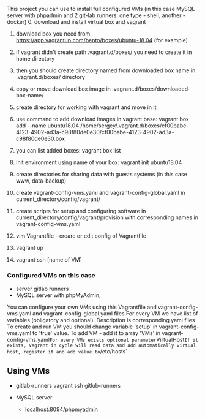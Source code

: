 This project you can use to install full configured VMs (in this case MySQL server with phpadmin and 2 git-lab runners: one type - shell, another - docker)
0. download and install virtual box and vagrant

1. download box you need from https://app.vagrantup.com/bento/boxes/ubuntu-18.04 (for example)

2. if vagrant didn't create path .vagrant.d/boxes/ you need to create it in home directory

3. then you should create directory named from downloaded box name in .vagrant.d/boxes/ directory

4. copy or move download box image in .vagrant.d/boxes/downloaded-box-name/

5. create directory for working with vagrant and move in it

6. use command to add download images in vagrant base:
vagrant box add --name ubuntu18.04 /home/sergey/.vagrant.d/boxes/cf00babe-4123-4902-ad3a-c98f80de0e30/cf00babe-4123-4902-ad3a-c98f80de0e30.box

7. you can list added boxes: vagrant box list

8. init environment using name of your box:
vagrant init ubuntu18.04

9. create directories for sharing data with guests systems (in this case www, data-backup)

10. create vagrant-config-vms.yaml and vagrant-config-global.yaml in current_directory/config/vagrant/

11. create scripts for setup and configuring software in current_directory/config/vagrant/provision with corresponding names in vagrant-config-vms.yaml

12. vim Vagrantfile - creare or edit config of Vagrantfile

13. vagrant up

14. vagrant ssh [name of VM]

### Configured VMs on this case ###
- server gitlab runners
- MySQL server with phpMyAdmin;

You can configure your own VMs using this Vagrantfile and vagrant-config-vms.yaml and vagrant-config-global.yaml files
For every VM we have list of variables (obligatory and optional). Description is corresponding yaml files
To create and run VM you should change variable 'setup' in vagrant-config-vms.yaml to 'true' value.
To add VM - add it to array 'VMs' in vagrant-config-vms.yaml`
For every VMs exists optional parameter `VirtualHost`
If it exists, Vagrant in cycle will read data and add automatically virtual host, register it and add value to `/etc/hosts`

## Using VMs ##

- gitlab-runners
  vagrant ssh gitlub-runners

- MySQL server
  - [localhost:8094/phpmyadmin](http://localhost:8094/phpmyadmin)
